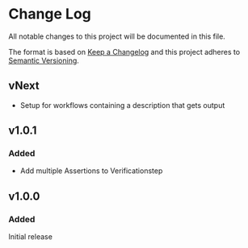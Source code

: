 # Change Log
All notable changes to this project will be documented in this file.
 
The format is based on [Keep a Changelog](http://keepachangelog.com/)
and this project adheres to [Semantic Versioning](http://semver.org/).
 
## vNext
- Setup for workflows containing a description that gets output
  
## v1.0.1
### Added
- Add multiple Assertions to Verificationstep

## v1.0.0
### Added
 Initial release

 
